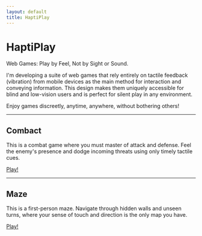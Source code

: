 ```yaml
---
layout: default
title: HaptiPlay
---
```


# HaptiPlay

Web Games: Play by Feel, Not by Sight or Sound.

I'm developing a suite of web games that rely entirely on tactile feedback (vibration) from mobile devices as the main method for interaction and conveying information. This design makes them uniquely accessible for blind and low-vision users and is perfect for silent play in any environment.

Enjoy games discreetly, anytime, anywhere, without bothering others!

---

## Combact
This is a combat game where you must master of attack and defense.
Feel the enemy's presence and dodge incoming threats using only timely tactile cues.

<a href="/silent-games/combact" class="btn btn-primary btn-xl">Play!</a>

---

## Maze
This is a first-person maze. Navigate through hidden walls and unseen turns, where your sense of touch and direction is the only map you have.

<a href="/silent-games/maze" class="btn btn-primary btn-xl">Play!</a>
